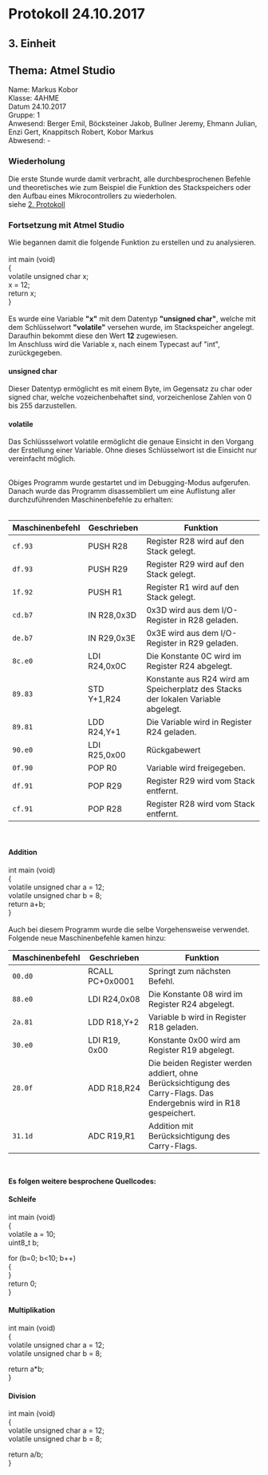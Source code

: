 # Protokoll 24.10.2017

## 3. Einheit
## Thema: Atmel Studio

Name: Markus Kobor  <br>
Klasse: 4AHME  <br>
Datum 24.10.2017  <br>
Gruppe: 1  <br>
Anwesend: Berger Emil, Böcksteiner Jakob, Bullner Jeremy, Ehmann Julian, Enzi Gert, Knappitsch Robert, Kobor Markus  <br>
Abwesend: -  <br>

### Wiederholung

Die erste Stunde wurde damit verbracht, alle durchbesprochenen Befehle und theoretisches wie zum Beispiel die Funktion des Stackspeichers oder den Aufbau eines Mikrocontrollers zu wiederholen. <br>
siehe [2. Protokoll](https://github.com/HTLMechatronics/m14-la1-sx/edit/kobmam14/kobmam14/Protokoll_17.10.2017.md)

### Fortsetzung mit Atmel Studio

Wie begannen damit die folgende Funktion zu erstellen und zu analysieren. <br> <br>
int main (void) <br>
{ <br>
   volatile unsigned char x; <br>
   x = 12; <br>
   return x; <br>
} <br> <br>
Es wurde eine Variable **"x"** mit dem Datentyp **"unsigned char"**, welche mit dem Schlüsselwort **"volatile"** versehen wurde, im Stackspeicher angelegt. <br>
Daraufhin bekommt diese den Wert **12** zugewiesen. <br>
Im Anschluss wird die Variable x, nach einem Typecast auf "int", zurückgegeben.

#### unsigned char

Dieser Datentyp ermöglicht es mit einem Byte, im Gegensatz zu char oder signed char, welche vozeichenbehaftet sind, vorzeichenlose Zahlen von 0 bis 255 darzustellen.

#### volatile

Das Schlüssselwort volatile ermöglicht die genaue Einsicht in den Vorgang der Erstellung einer Variable. Ohne dieses Schlüsselwort ist die Einsicht nur vereinfacht möglich.

<br>
Obiges Programm wurde gestartet und im Debugging-Modus aufgerufen.
Danach wurde das Programm disassembliert um eine Auflistung aller durchzuführenden Maschinenbefehle zu erhalten:
<br> <br>

Maschinenbefehl | Geschrieben | Funktion
--------------- | --------- | ---------
`cf.93` | PUSH R28 | Register R28 wird auf den Stack gelegt.
`df.93` | PUSH R29 | Register R29 wird auf den Stack gelegt.
`1f.92` | PUSH R1 | Register R1 wird auf den Stack gelegt.
`cd.b7` | IN R28,0x3D | 0x3D wird aus dem I/O-Register in R28 geladen.
`de.b7` | IN R29,0x3E | 0x3E wird aus dem I/O-Register in R29 geladen.
`8c.e0` | LDI R24,0x0C | Die Konstante 0C wird im Register R24 abgelegt.
`89.83` | STD Y+1,R24 | Konstante aus R24 wird am Speicherplatz des Stacks der lokalen Variable abgelegt.
`89.81` | LDD R24,Y+1 | Die Variable wird in Register R24 geladen.
`90.e0` | LDI R25,0x00 | Rückgabewert
`0f.90` | POP R0 | Variable wird freigegeben.
`df.91` | POP R29 | Register R29 wird vom Stack entfernt.
`cf.91` | POP R28 | Register R28 wird vom Stack entfernt.

<br>

#### Addition

int main (void) <br>
{ <br>
   volatile unsigned char a = 12; <br>
   volatile unsigned char b = 8; <br>
   return a+b; <br>
} <br> <br>
Auch bei diesem Programm wurde die selbe Vorgehensweise verwendet. <br>
Folgende neue Maschinenbefehle kamen hinzu:
<br>

Maschinenbefehl | Geschrieben | Funktion
--------------- | --------- | ---------
`00.d0` | RCALL PC+0x0001 | Springt zum nächsten Befehl.
`88.e0` | LDI R24,0x08 | Die Konstante 08 wird im Register R24 abgelegt.
`2a.81` | LDD R18,Y+2 | Variable b wird in Register R18 geladen.
`30.e0` | LDI R19, 0x00 | Konstante 0x00 wird am Register R19 abgelegt.
`28.0f` | ADD R18,R24 | Die beiden Register werden addiert, ohne Berücksichtigung des Carry-Flags. Das Endergebnis wird in R18 gespeichert.
`31.1d` | ADC R19,R1 | Addition mit Berücksichtigung des Carry-Flags.

<br>

**Es folgen weitere besprochene  Quellcodes:**

#### Schleife  

int main (void)   <br>
{   <br>
   volatile a = 10;  <br> 
   uint8_t b;   <br>

   for (b=0; b<10; b++)   <br>
   {   <br>
   }   <br>
   return 0; <br>
}
	
#### Multiplikation  

int main (void) <br>
{   <br>
   volatile unsigned char a = 12;   <br>
   volatile unsigned char b = 8;   <br>
	  
   return a*b;  <br> 
}  

#### Division  

int main (void)   <br>
{  <br> 
   volatile unsigned char a = 12;   <br>
   volatile unsigned char b = 8;   <br>
	
   return a/b;  <br> 
}  

